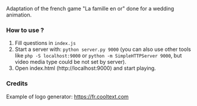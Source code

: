 Adaptation of the french game "La famille en or" done for a wedding animation.


### How to use ?

1. Fill questions in `index.js`
1. Start a server with: `python server.py 9000` (you can also use other tools like `php -S localhost:9000` or `python -m SimpleHTTPServer 9000`, but video media type could be not set by server).
1. Open index.html (http://localhost:9000) and start playing.



### Credits

Example of logo generator: https://fr.cooltext.com
